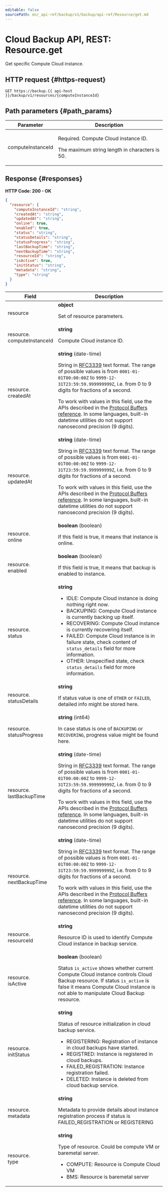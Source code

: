 ```yaml
---
editable: false
sourcePath: en/_api-ref/backup/v1/backup/api-ref/Resource/get.md
---
```


# Cloud Backup API, REST: Resource.get
Get specific Compute Cloud instance.
 

 
## HTTP request {#https-request}
```
GET https://backup.{{ api-host }}/backup/v1/resources/{computeInstanceId}
```
 
## Path parameters {#path_params}
 
Parameter | Description
--- | ---
computeInstanceId | <p>Required. Compute Cloud instance ID.</p> <p>The maximum string length in characters is 50.</p> 
 
## Response {#responses}
**HTTP Code: 200 - OK**

```json 
{
  "resource": {
    "computeInstanceId": "string",
    "createdAt": "string",
    "updatedAt": "string",
    "online": true,
    "enabled": true,
    "status": "string",
    "statusDetails": "string",
    "statusProgress": "string",
    "lastBackupTime": "string",
    "nextBackupTime": "string",
    "resourceId": "string",
    "isActive": true,
    "initStatus": "string",
    "metadata": "string",
    "type": "string"
  }
}
```

 
Field | Description
--- | ---
resource | **object**<br><p>Set of resource parameters.</p> 
resource.<br>computeInstanceId | **string**<br><p>Compute Cloud instance ID.</p> 
resource.<br>createdAt | **string** (date-time)<br><p>String in <a href="https://www.ietf.org/rfc/rfc3339.txt">RFC3339</a> text format. The range of possible values is from ``0001-01-01T00:00:00Z`` to ``9999-12-31T23:59:59.999999999Z``, i.e. from 0 to 9 digits for fractions of a second.</p> <p>To work with values in this field, use the APIs described in the <a href="https://developers.google.com/protocol-buffers/docs/reference/overview">Protocol Buffers reference</a>. In some languages, built-in datetime utilities do not support nanosecond precision (9 digits).</p> 
resource.<br>updatedAt | **string** (date-time)<br><p>String in <a href="https://www.ietf.org/rfc/rfc3339.txt">RFC3339</a> text format. The range of possible values is from ``0001-01-01T00:00:00Z`` to ``9999-12-31T23:59:59.999999999Z``, i.e. from 0 to 9 digits for fractions of a second.</p> <p>To work with values in this field, use the APIs described in the <a href="https://developers.google.com/protocol-buffers/docs/reference/overview">Protocol Buffers reference</a>. In some languages, built-in datetime utilities do not support nanosecond precision (9 digits).</p> 
resource.<br>online | **boolean** (boolean)<br><p>If this field is true, it means that instance is online.</p> 
resource.<br>enabled | **boolean** (boolean)<br><p>If this field is true, it means that backup is enabled to instance.</p> 
resource.<br>status | **string**<br><ul> <li>IDLE: Compute Cloud instance is doing nothing right now.</li> <li>BACKUPING: Compute Cloud instance is currently backing up itself.</li> <li>RECOVERING: Compute Cloud instance is currently recovering itself.</li> <li>FAILED: Compute Cloud instance is in failure state, check content of ``status_details`` field for more information.</li> <li>OTHER: Unspecified state, check ``status_details`` field for more information.</li> </ul> 
resource.<br>statusDetails | **string**<br><p>If status value is one of ``OTHER`` or ``FAILED``, detailed info might be stored here.</p> 
resource.<br>statusProgress | **string** (int64)<br><p>In case status is one of ``BACKUPING`` or ``RECOVERING``, progress value might be found here.</p> 
resource.<br>lastBackupTime | **string** (date-time)<br><p>String in <a href="https://www.ietf.org/rfc/rfc3339.txt">RFC3339</a> text format. The range of possible values is from ``0001-01-01T00:00:00Z`` to ``9999-12-31T23:59:59.999999999Z``, i.e. from 0 to 9 digits for fractions of a second.</p> <p>To work with values in this field, use the APIs described in the <a href="https://developers.google.com/protocol-buffers/docs/reference/overview">Protocol Buffers reference</a>. In some languages, built-in datetime utilities do not support nanosecond precision (9 digits).</p> 
resource.<br>nextBackupTime | **string** (date-time)<br><p>String in <a href="https://www.ietf.org/rfc/rfc3339.txt">RFC3339</a> text format. The range of possible values is from ``0001-01-01T00:00:00Z`` to ``9999-12-31T23:59:59.999999999Z``, i.e. from 0 to 9 digits for fractions of a second.</p> <p>To work with values in this field, use the APIs described in the <a href="https://developers.google.com/protocol-buffers/docs/reference/overview">Protocol Buffers reference</a>. In some languages, built-in datetime utilities do not support nanosecond precision (9 digits).</p> 
resource.<br>resourceId | **string**<br><p>Resource ID is used to identify Compute Cloud instance in backup service.</p> 
resource.<br>isActive | **boolean** (boolean)<br><p>Status ``is_active`` shows whether current Compute Cloud instance controls Cloud Backup resource. If status ``is_active`` is false it means Compute Cloud instance is not able to manipulate Cloud Backup resource.</p> 
resource.<br>initStatus | **string**<br><p>Status of resource initialization in cloud backup service.</p> <ul> <li>REGISTERING: Registration of instance in cloud backups have started.</li> <li>REGISTRED: Instance is registered in cloud backups.</li> <li>FAILED_REGISTRATION: Instance registration failed.</li> <li>DELETED: Instance is deleted from cloud backup service.</li> </ul> 
resource.<br>metadata | **string**<br><p>Metadata to provide details about instance registration process if status is FAILED_REGISTRATION or REGISTERING</p> 
resource.<br>type | **string**<br><p>Type of resource. Could be compute VM or baremetal server.</p> <ul> <li>COMPUTE: Resource is Compute Cloud VM</li> <li>BMS: Resource is baremetal server</li> </ul> 